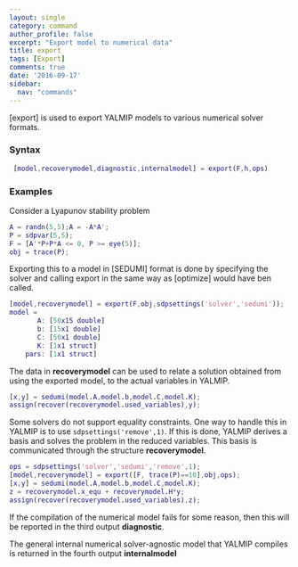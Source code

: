 ```yaml
---
layout: single
category: command
author_profile: false
excerpt: "Export model to numerical data"
title: export
tags: [Export]
comments: true
date: '2016-09-17'
sidebar:
  nav: "commands"
---
```


[export] is used to export YALMIP models to various numerical solver formats.

### Syntax

````matlab
 [model,recoverymodel,diagnostic,internalmodel] = export(F,h,ops)
````

### Examples

Consider a Lyapunov stability problem

````matlab
A = randn(5,5);A = -A*A';
P = sdpvar(5,5);
F = [A'*P+P*A <= 0, P >= eye(5)];
obj = trace(P);
````

Exporting this to a model in [SEDUMI] format is done by specifying the solver and calling export in the same way as [optimize] would have ben called.

````matlab
[model,recoverymodel] = export(F,obj,sdpsettings('solver','sedumi'));
model =
       A: [50x15 double]
       b: [15x1 double]
       C: [50x1 double]
       K: [1x1 struct]
    pars: [1x1 struct]
````

The data in **recoverymodel**  can be used to relate a solution obtained from using the exported model, to the actual variables in YALMIP.

````matlab
[x,y] = sedumi(model.A,model.b,model.C,model.K);
assign(recover(recoverymodel.used_variables),y);
````

Some solvers do not support equality constraints. One way to handle this in YALMIP is to use ````sdpsettings('remove',1)````. If this is done, YALMIP derives a basis and solves the problem in the reduced variables. This basis is communicated through the structure **recoverymodel**.

````matlab
ops = sdpsettings('solver','sedumi','remove',1);
[model,recoverymodel] = export([F, trace(P)==10],obj,ops);
[x,y] = sedumi(model.A,model.b,model.C,model.K);
z = recoverymodel.x_equ + recoverymodel.H*y;
assign(recover(recoverymodel.used_variables),z);
````

If the compilation of the numerical model fails for some reason, then this will be reported in the third output **diagnostic**.

The general internal numerical solver-agnostic model that YALMIP compiles is returned in the fourth output **internalmodel**
